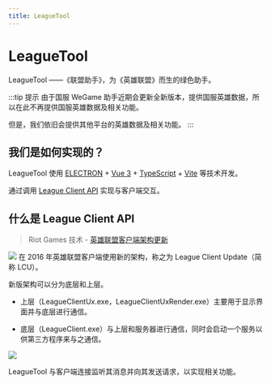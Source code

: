 ```yaml
---
title: LeagueTool
---
```


# LeagueTool

LeagueTool ——《联盟助手》，为《英雄联盟》而生的绿色助手。

:::tip 提示
由于国服 WeGame 助手近期会更新全新版本，提供国服英雄数据，所以在此不再提供国服英雄数据及相关功能。

但是，我们依旧会提供其他平台的英雄数据及相关功能。
:::

## 我们是如何实现的？

LeagueTool 使用 [ELECTRON](https://www.electronjs.org/languages/zh-CN) +
[Vue 3](https://cn.vuejs.org/) +
[TypeScript](https://www.typescriptlang.org/zh/) +
[Vite](https://cn.vitejs.dev/)
等技术开发。

通过调用 [League Client API](#什么是-league-client-api) 实现与客户端交互。

## 什么是 League Client API

> Riot Games 技术 - [英雄联盟客户端架构更新](https://technology.riotgames.com/news/architecture-league-client-update)

![](https://technology.riotgames.com/sites/default/files/articles/40/lcuheader3.png)
在 2016 年英雄联盟客户端使用新的架构，称之为 League Client Update（简称 LCU）。

新版架构可以分为底层和上层。

- 上层（LeagueClientUx.exe，LeagueClientUxRender.exe）主要用于显示界面并与底层进行通信。

- 底层（LeagueClient.exe）与上层和服务器进行通信，同时会启动一个服务以供第三方程序来与之通信。

![](https://static.developer.riotgames.com/img/docs/lol/lcu_architecture.png)

LeagueTool 与客户端连接监听其消息并向其发送请求，以实现相关功能。

